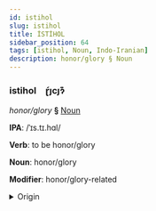 ```yaml
---
id: istihol
slug: istihol
title: İSTİHOL
sidebar_position: 64
tags: [istihol, Noun, Indo-Iranian]
description: honor/glory § Noun
---
```


### istihol&emsp;<span kind="abugida">ɽ́ȷcȷɂ͊</span>

*honor/glory* **§** [Noun](../../tags/Noun)

**IPA**: /ˈɪs.tɪ.hɑl/

**Verb**: to be honor/glory

**Noun**: honor/glory

**Modifier**: honor/glory-related

<details>
    <summary>Origin</summary>
    Persian, Dari افتخار eftexâr [ʔɪf.t̪ʰɪ.xɑ́ːɾ]<br/>
    <em>Indo-Iranian Language Family</em>
</details>